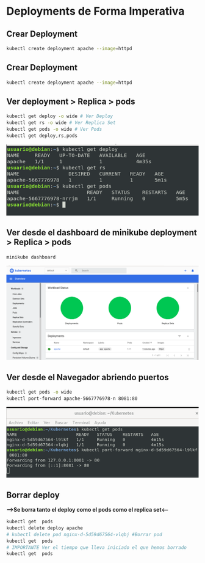 # Deployments de Forma Imperativa

## Crear Deployment

```bash
kubectl create deployment apache --image=httpd
```

## Crear Deployment

```bash
kubectl create deployment apache --image=httpd
```

## Ver deployment > Replica > pods 

```bash
kubectl get deploy -o wide # Ver Deploy
kubectl get rs -o wide # Ver Replica Set
kubectl get pods -o wide # Ver Pods
kubectl get deploy,rs,pods
```

![imagen](../../imagenes/vistaDeploy.png)

## Ver desde el dashboard de minikube deployment > Replica > pods 

```bash
minikube dashboard
```

![imagen](../../imagenes/vistaDashboard.png)

## Ver desde el Navegador abriendo puertos

```bash
kubectl get pods -o wide
kubectl port-forward apache-5667776978-n 8081:80
```

![imagen](../../imagenes/abrirPods.png)

## Borrar deploy 

**-->Se borra tanto el deploy como el pods como el replica set<--**

```bash
kubectl get  pods
kubectl delete deploy apache
# kubectl delete pod nginx-d-5d59d67564-vlqbj #Borrar pod
kubectl get  pods 
# IMPORTANTE Ver el tiempo que lleva iniciado el que hemos borrado
kubectl get  pods
```

